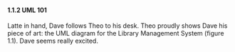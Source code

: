 #### 1.1.2 UML 101

Latte in hand, Dave follows Theo to his desk. Theo proudly shows Dave his piece of art: the
UML diagram for the Library Management System (figure 1.1). Dave seems really excited.